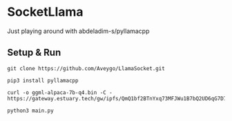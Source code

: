 # SocketLlama
Just playing around with abdeladim-s/pyllamacpp

## Setup & Run

```
git clone https://github.com/Aveygo/LlamaSocket.git
```

```
pip3 install pyllamacpp
```

```
curl -o ggml-alpaca-7b-q4.bin -C - https://gateway.estuary.tech/gw/ipfs/QmQ1bf2BTnYxq73MFJWu1B7bQ2UD6qG7D7YDCxhTndVkPC
```

```
python3 main.py
```

